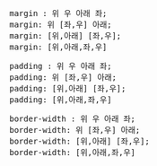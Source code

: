 <pre>margin : 위 우 아래 좌;
margin: 위 [좌,우] 아래;
margin: [위,아래] [좌,우];
margin: [위,아래,좌,우]</pre>
<pre>padding : 위 우 아래 좌;
padding: 위 [좌,우] 아래;
padding: [위,아래] [좌,우];
padding: [위,아래,좌,우]</pre>
<pre>border-width : 위 우 아래 좌;
border-width: 위 [좌,우] 아래;
border-width: [위,아래] [좌,우];
border-width: [위,아래,좌,우]</pre>
  
